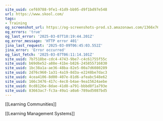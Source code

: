```yaml
---
site_uuid: cef69788-9fe1-41d9-bb95-d9f1bd97e548
url: https://www.skool.com/
tags:
- Training
og_screenshot_url: https://og-screenshots-prod.s3.amazonaws.com/1366x768/80/false/5916148b9afbd26e770c8ff3838ad81a0d97176ab6cba9887cb83e17bc3b7d80.jpeg""
og_errors: 'true'
og_last_error: '2025-03-07T10:19:44.201Z'
og_error_message: 'HTTP error 401'
jina_last_request: '2025-03-09T06:45:03.552Z'
jina_error: 'Error occurred'
og_last_fetch: '2025-03-07T06:11:14.101Z'
site_uuid: 7b7518be-cdc4-4743-9be7-c4c61755f55c
site_uuid: b69d6e52-a88e-41be-b826-245855716830
site_uuid: 1bc38a1a-ae36-48ba-82e5-00a7d6080289
site_uuid: 2d76c960-1a31-4a19-8d3a-e2248be7dac3
site_uuid: 4cea4106-8d00-407e-81d6-afeabc548e62
site_uuid: 166c3476-417c-4ec8-b4ae-9ea15624aebe
site_uuid: 0cd8126e-8dae-41d8-a791-bbbd8f1a793e
site_uuid: 83663ac7-fc3a-49a1-a0a6-789ad5087bd5
---
```


[[Learning Communities]]

[[Learning Management Systems]]

